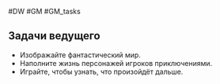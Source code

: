 #DW  #GM #GM_tasks 

## Задачи ведущего

- Изображайте фантастический мир.
- Наполните жизнь персонажей игроков приключениями.
- Играйте, чтобы узнать, что произойдёт дальше.